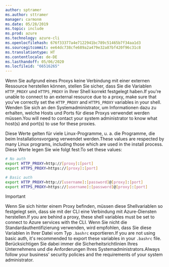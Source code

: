 ```yaml
---
author: sptramer
ms.author: sttramer
manager: carmonm
ms.date: 05/28/2019
ms.topic: include
ms.prod: azure
ms.technology: azure-cli
ms.openlocfilehash: 676f33377a4e7122941bc789c51465b7f34aa1d3
ms.sourcegitcommit: ee64dc738cfe689a2a479e32a87bf420f96c31c8
ms.translationtype: HT
ms.contentlocale: de-DE
ms.lasthandoff: 05/06/2020
ms.locfileid: "66516265"
---
```

<span data-ttu-id="9431c-101">Wenn Sie aufgrund eines Proxys keine Verbindung mit einer externen Ressource herstellen können, stellen Sie sicher, dass Sie die Variablen `HTTP_PROXY` und `HTTPS_PROXY` in Ihrer Shell korrekt festgelegt haben.</span><span class="sxs-lookup"><span data-stu-id="9431c-101">If you're unable to connect to an external resource due to a proxy, make sure that you've correctly set the `HTTP_PROXY` and `HTTPS_PROXY` variables in your shell.</span></span> <span data-ttu-id="9431c-102">Wenden Sie sich an den Systemadministrator, um Informationen dazu zu erhalten, welche Hosts und Ports für diese Proxys verwendet werden müssen.</span><span class="sxs-lookup"><span data-stu-id="9431c-102">You will need to contact your system administrator to know what host(s) and port(s) to use for these proxies.</span></span>

<span data-ttu-id="9431c-103">Diese Werte gelten für viele Linux-Programme, u. a. die Programme, die beim Installationsvorgang verwendet werden.</span><span class="sxs-lookup"><span data-stu-id="9431c-103">These values are respected by many Linux programs, including those which are used in the install process.</span></span> <span data-ttu-id="9431c-104">Diese Werte legen Sie wie folgt fest:</span><span class="sxs-lookup"><span data-stu-id="9431c-104">To set these values:</span></span>

```bash
# No auth
export HTTP_PROXY=http://[proxy]:[port]
export HTTPS_PROXY=https://[proxy]:[port]

# Basic auth
export HTTP_PROXY=http://[username]:[password]@[proxy]:[port]
export HTTPS_PROXY=https://[username]:[password]@[proxy]:[port]
```

> [!IMPORTANT]
> <span data-ttu-id="9431c-105">Wenn Sie sich hinter einem Proxy befinden, müssen diese Shellvariablen so festgelegt sein, dass sie mit der CLI eine Verbindung mit Azure-Diensten herstellen.</span><span class="sxs-lookup"><span data-stu-id="9431c-105">If you are behind a proxy, these shell variables must be set to connect to Azure services with the CLI.</span></span>
> <span data-ttu-id="9431c-106">Wenn Sie nicht die Standardauthentifizierung verwenden, wird empfohlen, dass Sie diese Variablen in Ihrer Datei vom Typ `.bashrc` exportieren.</span><span class="sxs-lookup"><span data-stu-id="9431c-106">If you are not using basic auth, it's recommended to export these variables in your `.bashrc` file.</span></span>
> <span data-ttu-id="9431c-107">Berücksichtigen Sie dabei immer die Sicherheitsrichtlinien Ihres Unternehmens und die Anforderungen Ihres Systemadministrators.</span><span class="sxs-lookup"><span data-stu-id="9431c-107">Always follow your business' security policies and the requirements of your system administrator.</span></span>

